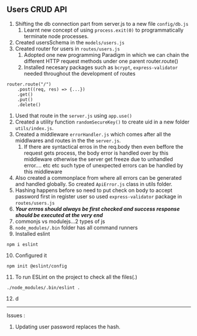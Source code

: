 ## Users CRUD API

1. Shifting the db connection part from server.js to a new file `config/db.js`
   1. Learnt new concept of using `process.exit(0)` to programmatically terminate node processes.
2. Created usersSchema in the `models/users.js`
3. Created router for users in `routes/users.js`
   1. Adopted one new programming Paradigm in which we can chain the different HTTP request methods under one parent router.route()
   2. Installed necesary packages such as `bcrypt`, `express-validator` needed throughout the development of routes 
```
router.route("/")
    .post((req, res) => {...})
    .get()
    .put()
    .delete()
```
1. Used that route in the `server.js` using `app.use()`
2. Created a utility function `randomSecureKey()` to create uid in a new folder `utils/index.js`.
3. Created a middleware `errorHandler.js` which comes after all the middlwares and routes in the the `server.js`.
   1. If there are syntactical erros in the req.body then even beffore the request gets process, the body error is handled over by this middleware otherwise the server get freeze due to unhandled error.... etc etc such type of unexpected errors can be handled by this middleware
4. Also created a commonplace from where all errors can be generated and handled globally. So created `ApiError.js` class in utils folder.
5. Hashing happens before so need to put check on body to accept password first in register user so used `express-validator` package in `routes/users.js` 
6.  ***Your errros should always be first checked and success response should be executed at the very end***
7.  commonjs vs modulejs...2 types of js
8.  `node_modules/.bin` folder has all command runners
9.  Installed eslint
```
npm i eslint
```
10. Configured it
```
npm init @eslint/config
```
11. To run ESLint on the project to check all the files(.)
```
./node_modules/.bin/eslint .
```
12. d

---

Issues : 

1. Updating user password replaces the hash.